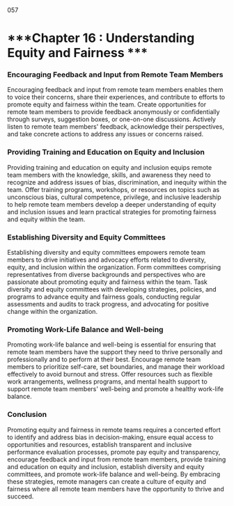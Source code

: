 057

# ***Chapter 16 : Understanding Equity and Fairness ***

### **Encouraging Feedback and Input from Remote Team Members**

Encouraging feedback and input from remote team members enables them to voice their concerns, share their experiences, and contribute to efforts to promote equity and fairness within the team. Create opportunities for remote team members to provide feedback anonymously or confidentially through surveys, suggestion boxes, or one-on-one discussions. Actively listen to remote team members' feedback, acknowledge their perspectives, and take concrete actions to address any issues or concerns raised.

### **Providing Training and Education on Equity and Inclusion**

Providing training and education on equity and inclusion equips remote team members with the knowledge, skills, and awareness they need to recognize and address issues of bias, discrimination, and inequity within the team. Offer training programs, workshops, or resources on topics such as unconscious bias, cultural competence, privilege, and inclusive leadership to help remote team members develop a deeper understanding of equity and inclusion issues and learn practical strategies for promoting fairness and equity within the team.

### **Establishing Diversity and Equity Committees**

Establishing diversity and equity committees empowers remote team members to drive initiatives and advocacy efforts related to diversity, equity, and inclusion within the organization. Form committees comprising representatives from diverse backgrounds and perspectives who are passionate about promoting equity and fairness within the team. Task diversity and equity committees with developing strategies, policies, and programs to advance equity and fairness goals, conducting regular assessments and audits to track progress, and advocating for positive change within the organization.

### **Promoting Work-Life Balance and Well-being**

Promoting work-life balance and well-being is essential for ensuring that remote team members have the support they need to thrive personally and professionally and to perform at their best. Encourage remote team members to prioritize self-care, set boundaries, and manage their workload effectively to avoid burnout and stress. Offer resources such as flexible work arrangements, wellness programs, and mental health support to support remote team members' well-being and promote a healthy work-life balance.

### **Conclusion**

Promoting equity and fairness in remote teams requires a concerted effort to identify and address bias in decision-making, ensure equal access to opportunities and resources, establish transparent and inclusive performance evaluation processes, promote pay equity and transparency, encourage feedback and input from remote team members, provide training and education on equity and inclusion, establish diversity and equity committees, and promote work-life balance and well-being. By embracing these strategies, remote managers can create a culture of equity and fairness where all remote team members have the opportunity to thrive and succeed.
